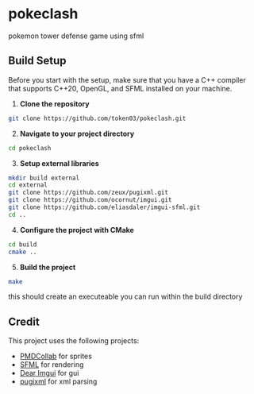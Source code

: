 # pokeclash

pokemon tower defense game using sfml

## Build Setup

Before you start with the setup, make sure that you have a C++ compiler that supports C++20, OpenGL, and SFML installed on your machine.

1. **Clone the repository**

```bash
git clone https://github.com/token03/pokeclash.git
```

2. **Navigate to your project directory**

```bash
cd pokeclash
```

3. **Setup external libraries**

```bash
mkdir build external
cd external
git clone https://github.com/zeux/pugixml.git
git clone https://github.com/ocornut/imgui.git
git clone https://github.com/eliasdaler/imgui-sfml.git
cd ..
```

4. **Configure the project with CMake**

```bash
cd build
cmake ..
```

5. **Build the project**

```bash
make
```

this should create an executeable you can run within the build directory

## Credit

This project uses the following projects:

- [PMDCollab](https://github.com/PMDCollab/SpriteCollab) for sprites
- [SFML](https://github.com/SFML/SFML) for rendering
- [Dear Imgui](https://github.com/ocornut/imgui) for gui
- [pugixml](https://github.com/zeux/pugixml) for xml parsing

```

```
